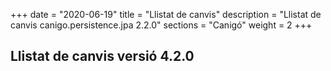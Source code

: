 +++
date        = "2020-06-19"
title       = "Llistat de canvis"
description = "Llistat de canvis canigo.persistence.jpa 2.2.0"
sections    = "Canigó"
weight		= 2
+++

## Llistat de canvis versió 4.2.0


